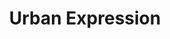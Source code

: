 ---
title: "Urban Expression"
url: /rennes/urban-expression-passage-jeanne-chauveau/
shop: coiffeur
---